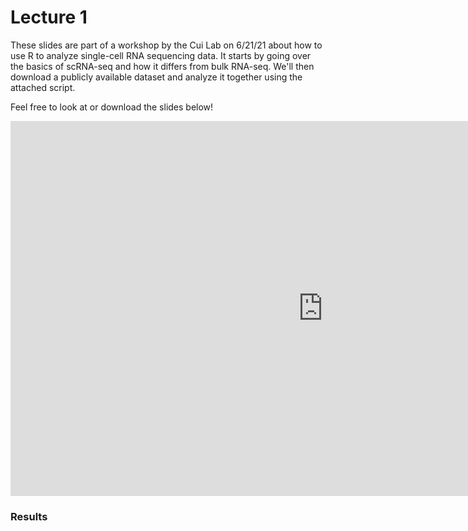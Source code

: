 # Lecture 1

These slides are part of a workshop by the Cui Lab on 6/21/21 about how to use R to analyze single-cell RNA sequencing data. It starts by going over the basics of scRNA-seq and how it differs from bulk RNA-seq. We'll then download a publicly available dataset and analyze it together using the attached script.


Feel free to look at or download the slides below!

<iframe src="https://mcw0-my.sharepoint.com/personal/smazurchuk_mcw_edu/_layouts/15/Doc.aspx?sourcedoc={3aff0dd7-cf2b-42e6-8e6f-27994b5c9b9c}&amp;action=embedview&amp;wdAr=1.7777777777777777" width="1000px" height="600px" frameborder="0">This is an embedded <a target="_blank" href="https://office.com">Microsoft Office</a> presentation, powered by <a target="_blank" href="https://office.com/webapps">Office</a>.</iframe>

### Results
